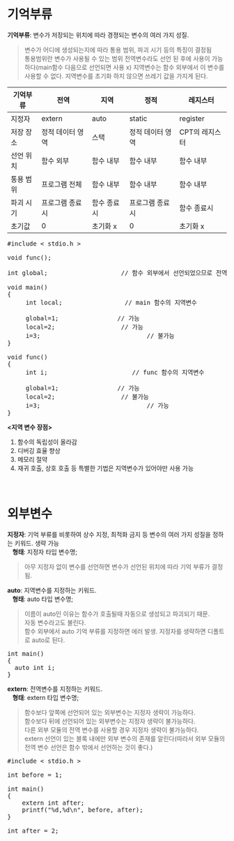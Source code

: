 # 기억부류
**기억부류**: 변수가 저장되는 위치에 따라 경졍되는 변수의 여러 가지 성질.  
> 변수가 어디에 생성되는지에 따라 통용 범위, 파괴 시기 등의 특징이 결정됨  
> 통용범위란 변수가 사용될 수 있는 범위
> 전역변수라도 선언 된 후에 사용이 가능하다(main함수 다음으로 선언되면 사용 x)
> 지역변수는 함수 외부에서 이 변수를 사용할 수 없다.
> 지역변수를 초기화 하지 않으면 쓰레기 값을 가지게 된다.  

|기억부류|전역|지역|정적|레지스터|
|----|----|----|----|----|
|지정자|extern|auto|static|register|
|저장 장소|정적 데이터 영역|스택|정적 데이터 영역|CPT의 레지스터|
|선언 위치|함수 외부|함수 내부|함수 내부|함수 내부|
|통용 범위|프로그램 전체|함수 내부|함수 내부|함수 내부|
|파괴 시기|프로그램 종료시|함수 종료시|프로그램 종료시|함수 종료시|
|초기값|0|초기화 x|0|초기화 x|
<pre>#include < stdio.h >

void func();
  
int global;                    // 함수 외부에서 선언되었으므로 전역변수

void main()
{
     int local;                 // main 함수의 지역변수

     global=1;                // 가능
     local=2;                  // 가능
     i=3;                             // 불가능
}

void func()
{
     int i;                       // func 함수의 지역변수 

     global=1;                // 가능
     local=2;                  // 불가능
     i=3;                             // 가능
}</pre>

**<지역 변수 장점>**  
1. 함수의 독립성이 올라감
2. 디버깅 효율 향상
3. 메모리 절약
4. 재귀 호출, 상호 호출 등 특별한 기법은 지역변수가 있어야만 사용 가능
<br><br><br>
# 외부변수
**지정자**: 기억 부류를 비롯하여 상수 지정, 최적화 금지 등 변수의 여러 가지 성질을 정하는 키워드. 생략 가능  
&nbsp;&nbsp;&nbsp;**형태**: 지정자 타입 변수명;  
> 아무 지정자 없이 변수를 선언하면 변수가 선언된 위치에 따라 기억 부류가 결정됨.  

**auto**: 지역변수를 지정하는 키워드.  
&nbsp;&nbsp;&nbsp;**형태**: auto 타입 변수명;
> 이름이 auto인 이유는 함수가 호출될때 자동으로 생성되고 파괴되기 때문.  
> 자동 변수라고도 불린다.   
> 함수 외부에서 auto 기억 부류를 지정하면 에러 발생.
> 지정자를 생략하면 디폴트로 auto로 된다.
<pre>int main()
{
  auto int i;
}</pre>
**extern**: 전역변수를 지정하는 키워드.   
&nbsp;&nbsp;&nbsp;**형태**: extern 타입 변수명;  
> 함수보다 앞쪽에 선언되어 있는 외부변수는 지정자 생략이 가능하다.  
> 함수보다 뒤에 선언되어 있는 외부변수는 지정자 생략이 불가능하다.  
> 다른 외부 모듈의 전역 변수를 사용할 경우 지정자 생략이 불가능하다.  
> extern 선언이 있는 블록 내에만 외부 변수의 존재를 알린다(따라서 외부 모듈의 전역 변수 선언은 함수 밖에서 선언하는 것이 좋다.)
<pre>#include < stdio.h >

int before = 1;

int main()
{
	extern int after;
	printf("%d,%d\n", before, after);
}

int after = 2;</pre>
